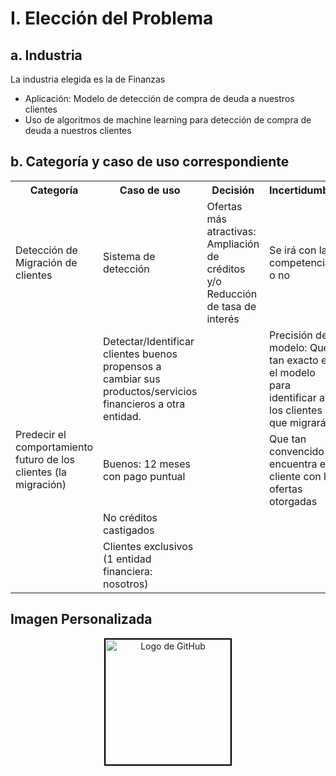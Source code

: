 # I. Elección del Problema
## a. Industria
La industria elegida es la de Finanzas
* Aplicación: Modelo de detección de compra de deuda a nuestros clientes
* Uso de algoritmos de machine learning para detección de compra de deuda a nuestros clientes

## b. Categoría y caso de uso correspondiente

<table>
  <tr>
    <th>Categoría</th>
    <th>Caso de uso</th>
    <th>Decisión</th>
    <th>Incertidumbre</th>
    <th>Resultado</th>
  </tr>
  <tr>
    <td>Detección de Migración de clientes</td>
    <td>Sistema de detección</td>
    <td>Ofertas más atractivas: Ampliación de créditos y/o Reducción de tasa de interés</td>
    <td>Se irá con la competencia o no</td>
    <td>Mayor fidelización de clientes, menor reducción de clientes.</td>
  </tr>
  <tr>
    <td rowspan="4">Predecir el comportamiento futuro de los clientes (la migración)</td>
    <td>Detectar/Identificar clientes buenos propensos a cambiar sus productos/servicios financieros a otra entidad.</td>
    <td></td>
    <td>Precisión del modelo: Que tan exacto es el modelo para identificar a los clientes que migrarán</td>
    <td>Tasa de cuantos clientes migran</td>
  </tr>
  <tr>
    <td>Buenos: 12 meses con pago puntual</td>
    <td></td>
    <td>Que tan convencido se encuentra el cliente con las ofertas otorgadas</td>
    <td></td>
  </tr>
  <tr>
    <td>No créditos castigados</td>
    <td></td>
    <td></td>
    <td></td>
  </tr>
  <tr>
    <td>Clientes exclusivos (1 entidad financiera: nosotros)</td>
    <td></td>
    <td></td>
    <td></td>
  </tr>
</table>

## Imagen Personalizada

<p align="center">
  <img src="https://github.githubassets.com/images/modules/logos_page/GitHub-Mark.png" alt="Logo de GitHub" style="width: 200px; height: 200px; border: 2px solid black;">
</p>

